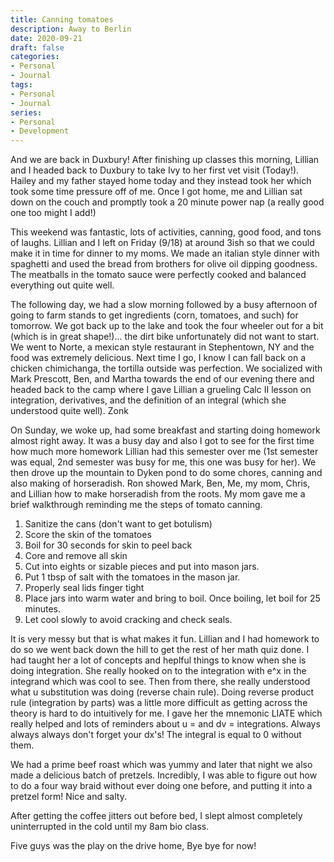 ```yaml
---
title: Canning tomatoes
description: Away to Berlin
date: 2020-09-21
draft: false
categories:
- Personal
- Journal
tags:
- Personal
- Journal
series:
- Personal
- Development
---
```


And we are back in Duxbury! After finishing up classes this morning, Lillian and I headed back to Duxbury to take Ivy to her first vet visit (Today!). Hailey and my father stayed home today and they instead took her which took some time pressure off of me. Once I got home, me and Lillian sat down on the couch and promptly took a 20 minute power nap (a really good one too might I add!)

This weekend was fantastic, lots of activities, canning, good food, and tons of laughs. Lillian and I left on Friday (9/18) at around 3ish so that we could make it in time for dinner to my moms. We made an italian style dinner with spaghetti and used the bread from brothers for olive oil dipping goodness. The meatballs in the tomato sauce were perfectly cooked and balanced everything out quite well.

The following day, we had a slow morning followed by a busy afternoon of going to farm stands to get ingredients (corn, tomatoes, and such) for tomorrow. We got back up to the lake and took the four wheeler out for a bit (which is in great shape!)... the dirt bike unfortunately did not want to start. We went to Norte, a mexican style restaurant in Stephentown, NY and the food was extremely delicious. Next time I go, I know I can fall back on a chicken chimichanga, the tortilla outside was perfection. We socialized with Mark Prescott, Ben, and Martha towards the end of our evening there and headed back to the camp where I gave Lillian a grueling Calc II lesson on integration, derivatives, and the definition of an integral (which she understood quite well). Zonk

On Sunday, we woke up, had some breakfast and starting doing homework almost right away. It was a busy day and also I got to see for the first time how much more homework Lillian had this semester over me (1st semester was equal, 2nd semester was busy for me, this one was busy for her). We then drove up the mountain to Dyken pond to do some chores, canning and also making of horseradish. Ron showed Mark, Ben, Me, my mom, Chris, and Lillian how to make horseradish from the roots. My mom gave me a brief walkthrough reminding me the steps of tomato canning.

1. Sanitize the cans (don't want to get botulism)
2. Score the skin of the tomatoes
3. Boil for 30 seconds for skin to peel back
4. Core and remove all skin
5. Cut into eights or sizable pieces and put into mason jars.
6. Put 1 tbsp of salt with the tomatoes in the mason jar.
7. Properly seal lids finger tight
8. Place jars into warm water and bring to boil. Once boiling, let boil for 25 minutes.
9. Let cool slowly to avoid cracking and check seals.

It is very messy but that is what makes it fun. Lillian and I had homework to do so we went back down the hill to get the rest of her math quiz done. I had taught her a lot of concepts and heplful things to know when she is doing integration. She really hooked on to the integration with e^x in the integrand which was cool to see. Then from there, she really understood what u substitution was doing (reverse chain rule). Doing reverse product rule (integration by parts) was a little more difficult as getting across the theory is hard to do intuitively for me. I gave her the mnemonic LIATE which really helped and lots of reminders about u = and dv =  integrations. Always always always don't forget your dx's! The integral is equal to 0 without them.

We had a prime beef roast which was yummy and later that night we also made a delicious batch of pretzels. Incredibly, I was able to figure out how to do a four way braid without ever doing one before, and putting it into a pretzel form! Nice and salty.

After getting the coffee jitters out before bed, I slept almost completely uninterrupted in the cold until my 8am bio class.

Five guys was the play on the drive home,
Bye bye for now!